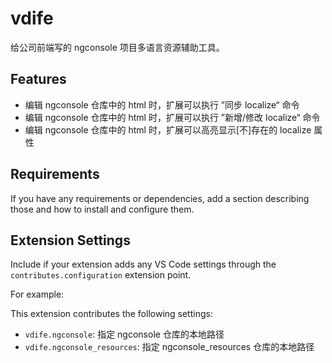 # vdife

给公司前端写的 ngconsole 项目多语言资源辅助工具。

## Features

* 编辑 ngconsole 仓库中的 html 时，扩展可以执行 ”同步 localize“ 命令
* 编辑 ngconsole 仓库中的 html 时，扩展可以执行 ”新增/修改 localize“ 命令
* 编辑 ngconsole 仓库中的 html 时，扩展可以高亮显示[不]存在的 localize 属性

## Requirements

If you have any requirements or dependencies, add a section describing those and how to install and configure them.

## Extension Settings

Include if your extension adds any VS Code settings through the `contributes.configuration` extension point.

For example:

This extension contributes the following settings:

* `vdife.ngconsole`: 指定 ngconsole 仓库的本地路径
* `vdife.ngconsole_resources`: 指定 ngconsole_resources 仓库的本地路径


